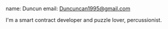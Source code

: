 name: Duncun
email: Duncuncan1995@gmail.com

I'm a smart contract developer and puzzle lover, percussionist. 